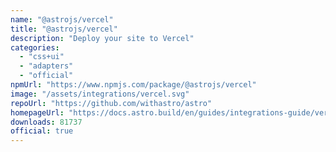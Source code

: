 ```yaml
---
name: "@astrojs/vercel"
title: "@astrojs/vercel"
description: "Deploy your site to Vercel"
categories:
  - "css+ui"
  - "adapters"
  - "official"
npmUrl: "https://www.npmjs.com/package/@astrojs/vercel"
image: "/assets/integrations/vercel.svg"
repoUrl: "https://github.com/withastro/astro"
homepageUrl: "https://docs.astro.build/en/guides/integrations-guide/vercel/"
downloads: 81737
official: true
---
```

